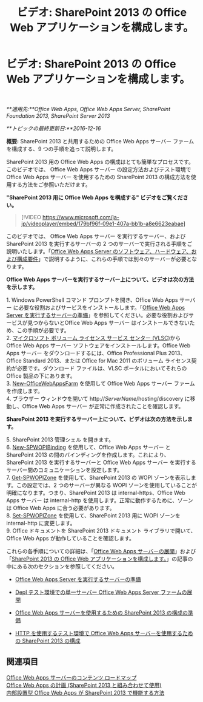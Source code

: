 ﻿---
title: 'ビデオ: SharePoint 2013 の Office Web アプリケーションを構成します。'
TOCTitle: 'ビデオ: SharePoint 2013 の Office Web アプリケーションを構成します。'
ms:assetid: 0c02633f-3839-448b-ae83-24f24c254179
ms:mtpsurl: https://technet.microsoft.com/ja-jp/library/Dn455088(v=office.15)
ms:contentKeyID: 59143114
ms.date: 12/18/2017
mtps_version: v=office.15
ms.translationtype: HT
---

# ビデオ: SharePoint 2013 の Office Web アプリケーションを構成します。

 

_**適用先:**Office Web Apps, Office Web Apps Server, SharePoint Foundation 2013, SharePoint Server 2013_

_**トピックの最終更新日:**2016-12-16_

**概要:** SharePoint 2013 と共用するための Office Web Apps サーバー ファームを構成する、9 つの手順を追って説明します。

SharePoint 2013 用の Office Web Apps の構成はとても簡単なプロセスです。このビデオでは、 Office Web Apps サーバー の設定方法およびテスト環境で Office Web Apps サーバー を使用するための SharePoint 2013 の構成方法を使用する方法をご参照いただけます。


**"SharePoint 2013 用に Office Web Apps を構成する" ビデオをご覧ください。**

> [!VIDEO https://www.microsoft.com/ja-jp/videoplayer/embed/179bf96f-09e1-407a-bb1b-a8e6623eabae]

このビデオでは、 Office Web Apps サーバー を実行するサーバー、および SharePoint 2013 を実行するサーバーの 2 つのサーバーで実行される手順をご説明いたします。「[Office Web Apps Server のソフトウェア、ハードウェア、および構成要件](plan-office-web-apps-server.md)」で説明するように、これらの手順では別々のサーバーが必要となります。

**Office Web Apps サーバーを実行するサーバー上について、ビデオは次の方法を示します。**

1\. Windows PowerShell コマンド プロンプトを開き、Office Web Apps サーバー に必要な役割およびサービスをインストールします。「[Office Web Apps Server を実行するサーバーの準備](deploy-office-web-apps-server.md)」を参照してください。必要な役割およびサービスが見つからないとOffice Web Apps サーバー はインストールできないため、この手順が必要です。  
2\. [マイクロソフト ボリューム ライセンス サービス センター (VLSC)](http://go.microsoft.com/fwlink/p/?linkid=256561)から Office Web Apps サーバー ソフトウェアをインストールします。Office Web Apps サーバー をダウンロードするには、Office Professional Plus 2013、Office Standard 2013、または Office for Mac 2011 のボリューム ライセンス契約が必要です。ダウンロード ファイルは、VLSC ポータルにおいてそれらの Office 製品の下にあります。  
3\. [New-OfficeWebAppsFarm](https://docs.microsoft.com/en-us/powershell/module/officewebapps/new-officewebappsfarm?view=officewebapps-ps) を使用して Office Web Apps サーバー ファームを作成します。  
4\. ブラウザー ウィンドウを開いて http://*ServerName*/hosting/discovery に移動し、Office Web Apps サーバー が正常に作成されたことを確認します。

**SharePoint 2013 を実行するサーバー上について、ビデオは次の方法を示します。**

5\. SharePoint 2013 管理シェル を開きます。  
6\. [New-SPWOPIBinding](https://docs.microsoft.com/en-us/powershell/module/sharepoint-server/New-SPWOPIBinding?view=sharepoint-ps) を使用して、Office Web Apps サーバー と SharePoint 2013 の間のバインディングを作成します。これにより、 SharePoint 2013 を実行するサーバーと Office Web Apps サーバー を実行するサーバー間のコミュニケーションを設定します。  
7\. [Get-SPWOPIZone](https://docs.microsoft.com/en-us/powershell/module/sharepoint-server/Get-SPWOPIZone?view=sharepoint-ps) を使用して、SharePoint 2013 の WOPI ゾーンを表示します。この設定では、2 つのサーバーが異なる WOPI ゾーンを使用していることが明確になります。つまり、SharePoint 2013 は internal-https、Office Web Apps サーバー は internal-http を使用します。正常に動作するために、ゾーンは Office Web Apps に合う必要があります。  
8\. [Set-SPWOPIZone](https://docs.microsoft.com/en-us/powershell/module/sharepoint-server/Set-SPWOPIZone?view=sharepoint-ps) を使用して、SharePoint 2013 用に WOPI ゾーンを internal-http に変更します。  
9\. Office ドキュメントを SharePoint 2013 ドキュメント ライブラリで開いて、Office Web Apps が動作していることを確認します。

これらの各手順についての詳細は、「[Office Web Apps サーバーの展開](deploy-office-web-apps-server.md)」および「[SharePoint 2013 の Office Web アプリケーションを構成します。](configure-office-web-apps-for-sharepoint-2013.md)」の記事の中にある次のセクションを参照してください。

  - [Office Web Apps Server を実行するサーバーの準備](deploy-office-web-apps-server.md)

  - [Depl テスト環境での単一サーバー Office Web Apps Server ファームの展開](deploy-office-web-apps-server.md)

  - [Office Web Apps サーバーを使用するための SharePoint 2013 の構成の準備](configure-office-web-apps-for-sharepoint-2013.md)

  - [HTTP を使用するテスト環境で Office Web Apps サーバーを使用するための SharePoint 2013 の構成](configure-office-web-apps-for-sharepoint-2013.md)

## 関連項目


[Office Web Apps サーバーのコンテンツ ロードマップ](content-roadmap-for-office-web-apps-server.md)  
[Office Web Apps の計画 (SharePoint 2013 と組み合わせて使用)](plan-office-web-apps-used-with-sharepoint-2013.md)  
[内部設置型 Office Web Apps が SharePoint 2013 で機能する方法](how-office-web-apps-work-on-premises-with-sharepoint-2013.md)  
  

[](how-office-web-apps-work-on-premises-with-sharepoint-2013.md)

